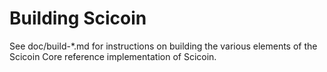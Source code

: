 Building Scicoin
================

See doc/build-*.md for instructions on building the various
elements of the Scicoin Core reference implementation of Scicoin.
